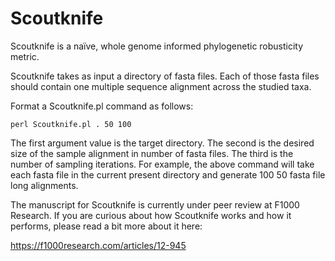 # Scoutknife
Scoutknife is a naïve, whole genome informed phylogenetic robusticity metric.

Scoutknife takes as input a directory of fasta files. Each of those fasta files should contain one multiple sequence alignment across the studied taxa.

Format a Scoutknife.pl command as follows:


``
perl Scoutknife.pl . 50 100
``

The first argument value is the target directory. The second is the desired size of the sample alignment in number of fasta files. The third is the number of sampling iterations.
For example, the above command will take each fasta file in the current present directory and generate 100 50 fasta file long alignments.


The manuscript for Scoutknife is currently under peer review at F1000 Research. If you are curious about how Scoutknife works and how it performs, please read a bit more about it here:

https://f1000research.com/articles/12-945

